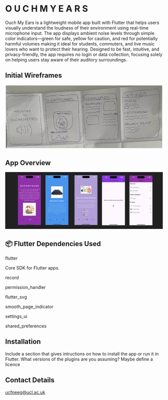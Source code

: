# O U C H M Y E A R S

Ouch My Ears is a lightweight mobile app built with Flutter that helps users visually understand the loudness of their environment using real-time microphone input. The app displays ambient noise levels through simple color indicators—green for safe, yellow for caution, and red for potentially harmful volumes making it ideal for students, commuters, and live music lovers who want to protect their hearing. Designed to be fast, intuitive, and privacy-friendly, the app requires no login or data collection, focusing solely on helping users stay aware of their auditory surroundings.

## Initial Wireframes

!["Wireframe](assets/images/wireframe.jpg)

## App Overview

!["App Overview"](assets/images/AppOverview.png)

## 📦 Flutter Dependencies Used
flutter

Core SDK for Flutter apps.

record 

permission_handler

flutter_svg 
 
smooth_page_indicator
  
settings_ui

shared_preferences


## Installation

Include a section that gives intructions on how to install the app or run it in Flutter.  What versions of the plugins are you assuming?  Maybe define a licence

##  Contact Details
ucfneeg@ucl.ac.uk
